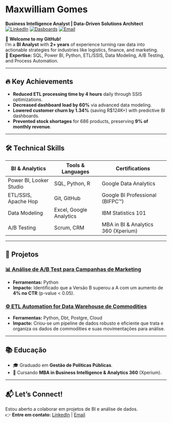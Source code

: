 # Maxwilliam Gomes  
**Business Intelligence Analyst | Data-Driven Solutions Architect**  
[![LinkedIn](https://img.shields.io/badge/LinkedIn-Connect-%230A66C2)](https://www.linkedin.com/in/maxwilliam-gomes-74b01716a/)
[![Dasboards](https://img.shields.io/badge/Dashboards-Visit-%23FF6B6B)](https://www.novypro.com/profile_projects/maxwilliamgomes) <!-- Adicione seu link aqui -->
[![Email](https://img.shields.io/badge/Email-Contact-%23EA4335)](mailto:maxwilliamgomes@gmail.com)

👋 **Welcome to my GitHub!**  
I’m a **BI Analyst** with **2+ years** of experience turning raw data into actionable strategies for industries like logistics, finance, and marketing.  
🚀 **Expertise:** SQL, Power BI, Python, ETL/SSIS, Data Modeling, A/B Testing, and Process Automation.  

---

## 🔥 **Key Achievements**  
- **Reduced ETL processing time by 4 hours** daily through SSIS optimizations.  
- **Decreased dashboard load by 60%** via advanced data modeling.  
- **Lowered customer churn by 1.34%** (saving R$124K+) with predictive BI dashboards.  
- **Prevented stock shortages** for 686 products, preserving **9% of monthly revenue**.  

---

## 🛠️ **Technical Skills**  
| **BI & Analytics**      | **Tools & Languages**       | **Certifications**              |  
|-------------------------|-----------------------------|----------------------------------|  
| Power BI, Looker Studio | SQL, Python, R              | Google Data Analytics            |  
| ETL/SSIS, Apache Hop    | Git, GitHub                 | Google BI Professional (BIFPC™)  |  
| Data Modeling           | Excel, Google Analytics     | IBM Statistics 101               |  
| A/B Testing             | Scrum, CRM                  | MBA in BI & Analytics 360 (Xperium) |  

---

## 📂 **Projetos**  
 
### [📊 Análise de A/B Test para Campanhas de Marketing](https://github.com/MaxwilliamGomes/AB-test) 
- **Ferramentas:** Python  
- **Impacto:** Identificado que a Versão B superou a A com um aumento de **4% no CTR** (p-value < 0.05). 

### [⚙️ ETL Automation for Data Warehouse de Commodities](https://github.com/MaxwilliamGomes/Monitoramento_de_Vendas) 
- **Ferramentas:** Python, Dbt, Postgre, Cloud  
- **Impacto:** Criou-se um pipeline de dados robusto e eficiente que trata e organiza os dados de commodities e suas movimentações para análise.  

---

## 📚 **Educação**  
- 🎓 Graduado em **Gestão de Políticas Públicas**.  
- 📜 Cursando **MBA in Business Intelligence & Analytics 360** (Xperium).  
  

---

## 📬 **Let’s Connect!**  
Estou aberto a colaborar em projetos de BI e análise de dados.  
👉 **Entre em contato:** [LinkedIn](https://www.linkedin.com/in/maxwilliam-gomes-74b01716a/) | [Email](mailto:maxwilliamgomes@gmail.com)  
